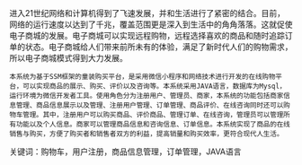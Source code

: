 
  进入21世纪网络和计算机得到了飞速发展，并和生活进行了紧密的结合。目前，网络的运行速度以达到了千兆，覆盖范围更是深入到生活中的角角落落。这就促使电子商城的发展。电子商城可以实现远程购物，远程选择喜欢的商品和随时追踪订单的状态。电子商城给人们带来前所未有的体验，满足了新时代人们的购物需求，所以电子商城模式得到大力发展。

    本系统为基于SSM框架的童装购买平台，是采用微信小程序和网络技术进行开发的在线购物平台，可以实现商品的展示、购买、评价以及咨询等。本系统采用JAVA语言，数据库为Mysql，运行环境为微信开发者工具。使用角色分为注册用户、管理员、商家，本系统的功能包括商家信息管理、商品信息展示以及管理、注册用户管理、订单管理、商品评价、在线咨询同时还可以购物车管理。其中，注册用户可以购买商品、评价商品、管理订单、在线咨询，管理员可以管理所有功能以及个人信息。商家可以管理商品信息和咨询信息、订单信息。本系统实现了商品的在线销售与购买，方便了购买者和销售者双方的利益，提高销量和购买效率，更符合现代人生活。

关键词：购物车，用户注册，商品信息管理，订单管理，JAVA语言
